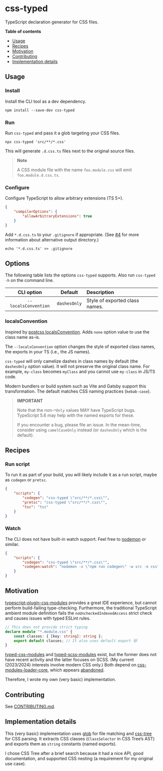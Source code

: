 # css-typed

TypeScript declaration generator for CSS files.

**Table of contents**

- [Usage](#usage)
- [Recipes](#recipes)
- [Motivation](#motivation)
- [Contributing](#contributing)
- [Implementation details](#implementation-details)

## Usage

### Install

Install the CLI tool as a dev dependency.

```shell
npm install --save-dev css-typed
```

### Run

Run `css-typed` and pass it a glob targeting your CSS files.

```shell
npx css-typed 'src/**/*.css'
```

This will generate `.d.css.ts` files next to the original source files.

> **Note**
>
> A CSS module file with the name `foo.module.css` will emit `foo.module.d.css.ts`.

### Configure

Configure TypeScript to allow arbitrary extensions (TS 5+).

```json
{
	"compilerOptions": {
		"allowArbitraryExtensions": true
	}
}
```

Add `*.d.css.ts` to your `.gitignore` if appropriate.
(See [#4] for more information about alternative output directory.)

```shell
echo '*.d.css.ts' >> .gitignore
```

[#4]: https://github.com/connorjs/css-typed/issues/4

## Options

The following table lists the options `css-typed` supports.
Also run `css-typed -h` on the command line.

|      CLI option      |   Default    | Description                    |
| :------------------: | :----------: | :----------------------------- |
| `--localsConvention` | `dashesOnly` | Style of exported class names. |

### localsConvention

Inspired by [postcss localsConvention](https://github.com/madyankin/postcss-modules#localsconvention).
Adds `none` option value to use the class name as-is.

The `--localsConvention` option changes the style of exported class names, the exports in your TS (i.e., the JS names).

`css-typed` will only camelize dashes in class names by default (the `dashesOnly` option value).
It will not preserve the original class name.
For example, `my-class` becomes `myClass` and you cannot use `my-class` in JS/TS code.

Modern bundlers or build system such as Vite and Gatsby support this transformation.
The default matches CSS naming practices (`kebab-case`).

> **IMPORTANT**
>
> Note that the non-`*Only` values MAY have TypeScript bugs.
> TypeScript 5.6 may help with the named exports for these.
>
> If you encounter a bug, please file an issue.
> In the mean-time, consider using `camelCaseOnly` instead (or `dashesOnly` which is the default).

## Recipes

### Run script

To run it as part of your build, you will likely include it as a run script, maybe as `codegen` or `pretsc`.

```json
{
	"scripts": {
		"codegen": "css-typed \"src/**/*.css\"",
		"pretsc": "css-typed \"src/**/*.css\"",
		"tsc": "tsc"
	}
}
```

### Watch

The CLI does not have built-in watch support.
Feel free to [nodemon] or similar.

```json
{
	"scripts": {
		"codegen": "css-typed \"src/**/*.css\"",
		"codegen:watch": "nodemon -x \"npm run codegen\" -w src -e css"
	}
}
```

[nodemon]: https://www.npmjs.com/package/nodemon

## Motivation

[typescript-plugin-css-modules] provides a great IDE experience, but cannot perform build-failing type-checking.
Furthermore, the traditional TypeScript ambient module definition fails the `noUncheckedIndexedAccess` strict check and causes issues with typed ESLint rules.

```ts
// This does not provide strict typing
declare module "*.module.css" {
	const classes: { [key: string]: string };
	export default classes; // It also uses default export 😿
}
```

[typed-css-modules] and [typed-scss-modules] exist, but the former does not have recent activity and the latter focuses on SCSS.
(My current (2023/2024) interests involve modern CSS only.)
Both depend on [css-modules-loader-core], which appears [abandoned][174].

Therefore, I wrote my own (very basic) implementation.

[typescript-plugin-css-modules]: https://www.npmjs.com/package/typescript-plugin-css-modules
[typed-css-modules]: https://www.npmjs.com/package/typed-css-modules
[typed-scss-modules]: https://www.npmjs.com/package/typed-scss-modules
[css-modules-loader-core]: https://www.npmjs.com/package/css-modules-loader-core
[174]: https://github.com/css-modules/css-modules-loader-core/issues/174

## Contributing

See [CONTRIBUTING.md](./CONTRIBUTING.md).

## Implementation details

This (very basic) implementation uses [glob] for file matching and [css-tree] for CSS parsing.
It extracts CSS classes (`ClassSelector` in CSS Tree’s AST) and exports them as `string` constants (named exports).

I chose CSS Tree after a brief search because it had a nice API, good documentation, and supported CSS nesting (a requirement for my original use case).

[glob]: https://www.npmjs.com/package/glob
[css-tree]: https://www.npmjs.com/package/css-tree
